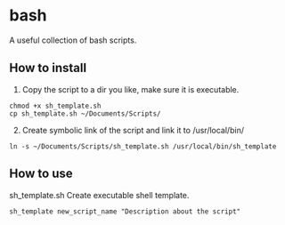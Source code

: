 # bash
A useful collection of bash scripts.

How to install
--------------
  1. Copy the script to a dir you like, make sure it is executable.
```
chmod +x sh_template.sh
cp sh_template.sh ~/Documents/Scripts/
```
      
  2. Create symbolic link of the script and link it to /usr/local/bin/
```
ln -s ~/Documents/Scripts/sh_template.sh /usr/local/bin/sh_template
```


How to use
----------
sh_template.sh
  Create executable shell template.
```
sh_template new_script_name "Description about the script"
```


